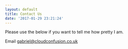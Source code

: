 ```yaml
---
layout: default
title: Contact Us
date: '2017-01-29 23:21:24'
---
```



Please use the below if you want to tell me how pretty I am.

Email [gabriel@cloudconfusion.co.uk](mailto:gabriel@cloudconfusion.co.uk)



